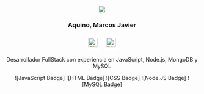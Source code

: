 <div align="center">
    <img src="./assets/is_web_development_good_career.avif" /> 
  <h3>
    <strong>Aquino, Marcos Javier</strong>
  </h3>
</div>

<div style="display: flex; gap: 0.5rem; justify-content: center; margin-bottom: 1rem;">
    <a href="https://github.com/Makofig" target="_blank" title="GitHub"
        style="background-color: #ffffff; padding: 0.5rem; border-radius: 0.5rem; display: inline-flex; align-items: center; justify-content: center;">
        <img src="https://cdn.jsdelivr.net/gh/devicons/devicon/icons/github/github-original.svg" width="24" height="24" alt="GitHub" />
    </a>
    <a href="https://www.linkedin.com/in/marcos-a-2a3087188" target="_blank" title="LinkedIn"
        style="background-color: #ffffff; padding: 0.5rem; border-radius: 0.5rem; display: inline-flex; align-items: center; justify-content: center;">
        <img src="https://cdn.jsdelivr.net/gh/devicons/devicon/icons/linkedin/linkedin-original.svg" width="24" height="24" alt="LinkedIn" />
    </a>
</div>

<div align="center">
    <p style="font-size: 0.875rem;">Desarrollador FullStack con experiencia en JavaScript, Node.js, MongoDB y MySQL</p>
</div>
      
<div align="center">
	![JavaScript Badge]
 	![HTML Badge]
	![CSS Badge]
	![Node.JS Badge]
	![MySQL Badge]
</div>
